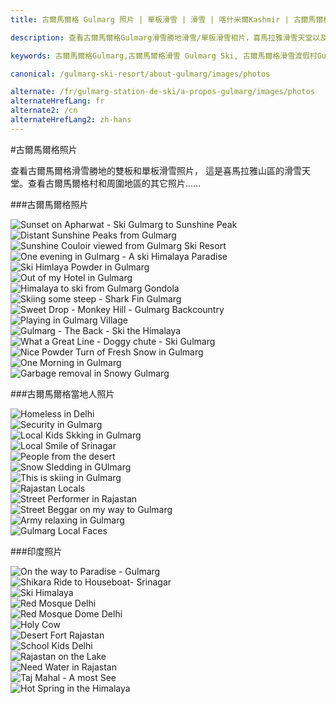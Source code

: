 ```yaml
---
title: 古爾馬爾格 Gulmarg 照片 | 單板滑雪 | 滑雪 | 喀什米爾Kashmir | 古爾馬爾格Gulmarg | 印度 India | Skigulmarg.com

description: 查看古爾馬爾格Gulmarg滑雪勝地滑雪/單板滑雪相片，喜馬拉雅滑雪天堂以及古爾馬爾格Gulmarg村莊及周邊地區的照片。

keywords: 古爾馬爾格Gulmarg,古爾馬爾格滑雪 Gulmarg Ski, 古爾馬爾格滑雪渡假村Gulmarg Ski Resort, 喀什米爾滑雪Skiing in the Himalayas, 印度滑雪Skiing in India, 喜馬拉雅Himalaya, 喀什米爾Kashmir, Skigulmarg.com

canonical: /gulmarg-ski-resort/about-gulmarg/images/photos

alternate: /fr/gulmarg-station-de-ski/a-propos-gulmarg/images/photos
alternateHrefLang: fr
alternate2: /cn
alternateHrefLang2: zh-hans
---
```


#古爾馬爾格照片

查看古爾馬爾格滑雪勝地的雙板和單板滑雪照片， 這是喜馬拉雅山區的滑雪天堂。查看古爾馬爾格村和周圍地區的其它照片……

###古爾馬爾格照片

<div data-lightbox="gallery" class="row m-l-0 m-r-0 m-b-40">
    <div class="col-xs-4 col-sm-3 p-0">
        <div class="grid-item">
            <div class="grid-item-wrap">
                <div class="grid-image">
                    <img src="http://www.hivermonde.com/_images/pics_image_page/gulmarg/ski_gulmarg_01_small.jpg" alt="Sunset on Apharwat - Ski Gulmarg to Sunshine Peak">
                </div>
                <div class="grid-description">
                    <a data-lightbox="gallery-item" href="http://www.hivermonde.com/_images/pics_image_page/gulmarg/ski_gulmarg_01.JPG" title="Sunset on Apharwat - Ski Gulmarg to Sunshine Peak"></a>
                </div>
            </div>
        </div>
    </div>
    <div class="col-xs-4 col-sm-3 p-0">
        <div class="grid-item">
            <div class="grid-item-wrap">
                <div class="grid-image">
                    <img src="http://www.hivermonde.com/_images/pics_image_page/gulmarg/ski_gulmarg_02_small.jpg" alt="Distant Sunshine Peaks from Gulmarg">
                </div>
                <div class="grid-description">
                    <a data-lightbox="gallery-item" href="http://www.hivermonde.com/_images/pics_image_page/gulmarg/ski_gulmarg_02.JPG" title="Distant Sunshine Peaks from Gulmarg"></a>
                </div>
            </div>
        </div>
    </div>
    <div class="col-xs-4 col-sm-3 p-0">
        <div class="grid-item">
            <div class="grid-item-wrap">
                <div class="grid-image">
                    <img src="http://www.hivermonde.com/_images/pics_image_page/gulmarg/ski_gulmarg_03_small.jpg" alt="Sunshine Couloir viewed from Gulmarg Ski Resort">
                </div>
                <div class="grid-description">
                    <a data-lightbox="gallery-item" href="http://www.hivermonde.com/_images/pics_image_page/gulmarg/ski_gulmarg_03.JPG" title="Sunshine Couloir viewed from Gulmarg Ski Resort"></a>
                </div>
            </div>
        </div>
    </div>
    <div class="col-xs-4 col-sm-3 p-0">
        <div class="grid-item">
            <div class="grid-item-wrap">
                <div class="grid-image">
                    <img src="http://www.hivermonde.com/_images/pics_image_page/gulmarg/ski_gulmarg_04_small.jpg" alt="One evening in Gulmarg - A ski Himalaya Paradise">
                </div>
                <div class="grid-description">
                    <a data-lightbox="gallery-item" href="http://www.hivermonde.com/_images/pics_image_page/gulmarg/ski_gulmarg_04.JPG" title="One evening in Gulmarg - A ski Himalaya Paradise"></a>
                </div>
            </div>
        </div>
    </div>
    <div class="col-xs-4 col-sm-3 p-0">
        <div class="grid-item">
            <div class="grid-item-wrap">
                <div class="grid-image">
                    <img src="http://www.hivermonde.com/_images/pics_image_page/gulmarg/ski_gulmarg_05_small.jpg" alt="Ski Himlaya Powder in Gulmarg">
                </div>
                <div class="grid-description">
                    <a data-lightbox="gallery-item" href="http://www.hivermonde.com/_images/pics_image_page/gulmarg/ski_gulmarg_05.JPG" title="Ski Himlaya Powder in Gulmarg"></a>
                </div>
            </div>
        </div>
    </div>
    <div class="col-xs-4 col-sm-3 p-0">
        <div class="grid-item">
            <div class="grid-item-wrap">
                <div class="grid-image">
                    <img src="http://www.hivermonde.com/_images/pics_image_page/gulmarg/ski_gulmarg_06_small.jpg" alt="Out of my Hotel in Gulmarg">
                </div>
                <div class="grid-description">
                    <a data-lightbox="gallery-item" href="http://www.hivermonde.com/_images/pics_image_page/gulmarg/ski_gulmarg_06.JPG" title="Out of my Hotel in Gulmarg"></a>
                </div>
            </div>
        </div>
    </div>
    <div class="col-xs-4 col-sm-3 p-0">
        <div class="grid-item">
            <div class="grid-item-wrap">
                <div class="grid-image">
                    <img src="http://www.hivermonde.com/_images/pics_image_page/gulmarg/ski_gulmarg_07_small.jpg" alt="Himalaya to ski from Gulmarg Gondola">
                </div>
                <div class="grid-description">
                    <a data-lightbox="gallery-item" href="http://www.hivermonde.com/_images/pics_image_page/gulmarg/ski_gulmarg_07.JPG" title="Himalaya to ski from Gulmarg Gondola"></a>
                </div>
            </div>
        </div>
    </div>
    <div class="col-xs-4 col-sm-3 p-0">
        <div class="grid-item">
            <div class="grid-item-wrap">
                <div class="grid-image">
                    <img src="http://www.hivermonde.com/_images/pics_image_page/gulmarg/ski_gulmarg_12_small.jpg" alt="Skiing some steep - Shark Fin Gulmarg">
                </div>
                <div class="grid-description">
                    <a data-lightbox="gallery-item" href="http://www.hivermonde.com/_images/pics_image_page/gulmarg/ski_gulmarg_12.JPG" title="Skiing some steep - Shark Fin Gulmarg"></a>
                </div>
            </div>
        </div>
    </div>
    <div class="col-xs-4 col-sm-3 p-0">
        <div class="grid-item">
            <div class="grid-item-wrap">
                <div class="grid-image">
                    <img src="http://www.hivermonde.com/_images/pics_image_page/gulmarg/ski_gulmarg_16_small.jpg" alt="Sweet Drop - Monkey Hill - Gulmarg Backcountry">
                </div>
                <div class="grid-description">
                    <a data-lightbox="gallery-item" href="http://www.hivermonde.com/_images/pics_image_page/gulmarg/ski_gulmarg_16.JPG" title="Sweet Drop - Monkey Hill - Gulmarg Backcountry"></a>
                </div>
            </div>
        </div>
    </div>
    <div class="col-xs-4 col-sm-3 p-0">
        <div class="grid-item">
            <div class="grid-item-wrap">
                <div class="grid-image">
                    <img src="http://www.hivermonde.com/_images/pics_image_page/gulmarg/ski_gulmarg_17_small.jpg" alt="Playing in Gulmarg Village">
                </div>
                <div class="grid-description">
                    <a data-lightbox="gallery-item" href="http://www.hivermonde.com/_images/pics_image_page/gulmarg/ski_gulmarg_17.JPG"  title="Playing in Gulmarg Village"></a>
                </div>
            </div>
        </div>
    </div>
    <div class="col-xs-4 col-sm-3 p-0">
        <div class="grid-item">
            <div class="grid-item-wrap">
                <div class="grid-image">
                    <img src="http://www.hivermonde.com/_images/pics_image_page/gulmarg/ski_gulmarg_23_small.jpg" alt="Gulmarg - The Back - Ski the Himalaya">
                </div>
                <div class="grid-description">
                    <a data-lightbox="gallery-item" href="http://www.hivermonde.com/_images/pics_image_page/gulmarg/ski_gulmarg_23.JPG" title="Gulmarg - The Back - Ski the Himalaya"></a>
                </div>
            </div>
        </div>
    </div>
    <div class="col-xs-4 col-sm-3 p-0">
        <div class="grid-item">
            <div class="grid-item-wrap">
                <div class="grid-image">
                    <img src="http://www.hivermonde.com/_images/pics_image_page/gulmarg/ski_gulmarg_24_small.jpg" alt="What a Great Line - Doggy chute - Ski Gulmarg">
                </div>
                <div class="grid-description">
                    <a data-lightbox="gallery-item" href="http://www.hivermonde.com/_images/pics_image_page/gulmarg/ski_gulmarg_24.JPG" title="What a Great Line - Doggy chute - Ski Gulmarg"></a>
                </div>
            </div>
        </div>
    </div>
    <div class="col-xs-4 col-sm-3 p-0">
        <div class="grid-item">
            <div class="grid-item-wrap">
                <div class="grid-image">
                    <img src="http://www.hivermonde.com/_images/pics_image_page/gulmarg/ski_gulmarg_35_small.jpg" alt="Nice Powder Turn of Fresh Snow in Gulmarg">
                </div>
                <div class="grid-description">
                    <a data-lightbox="gallery-item" href="http://www.hivermonde.com/_images/pics_image_page/gulmarg/ski_gulmarg_35.JPG" title="Nice Powder Turn of Fresh Snow in Gulmarg"></a>
                </div>
            </div>
        </div>
    </div>
    <div class="col-xs-4 col-sm-3 p-0">
        <div class="grid-item">
            <div class="grid-item-wrap">
                <div class="grid-image">
                    <img src="http://www.hivermonde.com/_images/pics_image_page/gulmarg/ski_gulmarg_36_small.jpg" alt="One Morning in Gulmarg">
                </div>
                <div class="grid-description">
                    <a data-lightbox="gallery-item" href="http://www.hivermonde.com/_images/pics_image_page/gulmarg/ski_gulmarg_36.JPG" title="One Morning in Gulmarg"></a>
                </div>
            </div>
        </div>
    </div>
    <div class="col-xs-4 col-sm-3 p-0">
        <div class="grid-item">
            <div class="grid-item-wrap">
                <div class="grid-image">
                    <img src="http://www.hivermonde.com/_images/pics_image_page/gulmarg/ski_gulmarg_39_small.jpg" alt="Garbage removal in Snowy Gulmarg">
                </div>
                <div class="grid-description">
                    <a data-lightbox="gallery-item" href="http://www.hivermonde.com/_images/pics_image_page/gulmarg/ski_gulmarg_39.JPG" title="Garbage removal in Snowy Gulmarg"></a>
                </div>
            </div>
        </div>
    </div>
</div>

###古爾馬爾格當地人照片

<div data-lightbox="gallery" class="row m-l-0 m-r-0 m-b-40">
    <div class="col-xs-4 col-sm-3 p-0">
        <div class="grid-item">
            <div class="grid-item-wrap">
                <div class="grid-image">
                    <img src="http://www.hivermonde.com/_images/pics_image_page/gens/ski_gulmarg_08_small.jpg" alt="Homeless in Delhi">
                </div>
                <div class="grid-description">
                    <a data-lightbox="gallery-item" href="http://www.hivermonde.com/_images/pics_image_page/gens/ski_gulmarg_08.JPG" title="Homeless in Delhi"></a>
                </div>
            </div>
        </div>
    </div>
    <div class="col-xs-4 col-sm-3 p-0">
        <div class="grid-item">
            <div class="grid-item-wrap">
                <div class="grid-image">
                    <img src="http://www.hivermonde.com/_images/pics_image_page/gens/ski_gulmarg_10_small.jpg" alt="Security in Gulmarg">
                </div>
                <div class="grid-description">
                    <a data-lightbox="gallery-item" href="http://www.hivermonde.com/_images/pics_image_page/gens/ski_gulmarg_10.JPG" title="Security in Gulmarg"></a>
                </div>
            </div>
        </div>
    </div>
    <div class="col-xs-4 col-sm-3 p-0">
        <div class="grid-item">
            <div class="grid-item-wrap">
                <div class="grid-image">
                    <img src="http://www.hivermonde.com/_images/pics_image_page/gens/ski_gulmarg_11_small.jpg" alt="Local Kids Skking in Gulmarg">
                </div>
                <div class="grid-description">
                    <a data-lightbox="gallery-item" href="http://www.hivermonde.com/_images/pics_image_page/gens/ski_gulmarg_11.JPG" title="Local Kids Skking in Gulmarg"></a>
                </div>
            </div>
        </div>
    </div>
    <div class="col-xs-4 col-sm-3 p-0">
        <div class="grid-item">
            <div class="grid-item-wrap">
                <div class="grid-image">
                    <img src="http://www.hivermonde.com/_images/pics_image_page/gens/ski_gulmarg_14_small.jpg" alt="Local Smile of Srinagar">
                </div>
                <div class="grid-description">
                    <a data-lightbox="gallery-item" href="http://www.hivermonde.com/_images/pics_image_page/gens/ski_gulmarg_14.JPG" title="Local Smile of Srinagar"></a>
                </div>
            </div>
        </div>
    </div>
    <div class="col-xs-4 col-sm-3 p-0">
        <div class="grid-item">
            <div class="grid-item-wrap">
                <div class="grid-image">
                    <img src="http://www.hivermonde.com/_images/pics_image_page/gens/ski_gulmarg_22_small.jpg" alt="People from the desert">
                </div>
                <div class="grid-description">
                    <a data-lightbox="gallery-item" href="http://www.hivermonde.com/_images/pics_image_page/gens/ski_gulmarg_22.JPG" title="People from the desert"></a>
                </div>
            </div>
        </div>
    </div>
    <div class="col-xs-4 col-sm-3 p-0">
        <div class="grid-item">
            <div class="grid-item-wrap">
                <div class="grid-image">
                    <img src="http://www.hivermonde.com/_images/pics_image_page/gens/ski_gulmarg_25_small.jpg" alt="Snow Sledding in GUlmarg">
                </div>
                <div class="grid-description">
                    <a data-lightbox="gallery-item" href="http://www.hivermonde.com/_images/pics_image_page/gens/ski_gulmarg_25.JPG" title="Snow Sledding in GUlmarg"></a>
                </div>
            </div>
        </div>
    </div>
    <div class="col-xs-4 col-sm-3 p-0">
        <div class="grid-item">
            <div class="grid-item-wrap">
                <div class="grid-image">
                    <img src="http://www.hivermonde.com/_images/pics_image_page/gens/ski_gulmarg_26_small.jpg" alt="This is skiing in Gulmarg">
                </div>
                <div class="grid-description">
                    <a data-lightbox="gallery-item" href="http://www.hivermonde.com/_images/pics_image_page/gens/ski_gulmarg_26.JPG" title="This is skiing in Gulmarg"></a>
                </div>
            </div>
        </div>
    </div>
    <div class="col-xs-4 col-sm-3 p-0">
        <div class="grid-item">
            <div class="grid-item-wrap">
                <div class="grid-image">
                    <img src="http://www.hivermonde.com/_images/pics_image_page/gens/ski_gulmarg_28_small.jpg" alt="Rajastan Locals">
                </div>
                <div class="grid-description">
                    <a data-lightbox="gallery-item" href="http://www.hivermonde.com/_images/pics_image_page/gens/ski_gulmarg_28.JPG" title="Rajastan Locals"></a>
                </div>
            </div>
        </div>
    </div>
    <div class="col-xs-4 col-sm-3 p-0">
        <div class="grid-item">
            <div class="grid-item-wrap">
                <div class="grid-image">
                    <img src="http://www.hivermonde.com/_images/pics_image_page/gens/ski_gulmarg_29_small.jpg" alt="Street Performer in Rajastan">
                </div>
                <div class="grid-description">
                    <a data-lightbox="gallery-item" href="http://www.hivermonde.com/_images/pics_image_page/gens/ski_gulmarg_29.JPG" title="Street Performer in Rajastan"></a>
                </div>
            </div>
        </div>
    </div>
    <div class="col-xs-4 col-sm-3 p-0">
        <div class="grid-item">
            <div class="grid-item-wrap">
                <div class="grid-image">
                    <img src="http://www.hivermonde.com/_images/pics_image_page/gens/ski_gulmarg_32_small.jpg" alt="Street Beggar on my way to Gulmarg ">
                </div>
                <div class="grid-description">
                    <a data-lightbox="gallery-item" href="http://www.hivermonde.com/_images/pics_image_page/gens/ski_gulmarg_32.JPG" title="Street Beggar on my way to Gulmarg"></a>
                </div>
            </div>
        </div>
    </div>
    <div class="col-xs-4 col-sm-3 p-0">
        <div class="grid-item">
            <div class="grid-item-wrap">
                <div class="grid-image">
                    <img src="http://www.hivermonde.com/_images/pics_image_page/gens/ski_gulmarg_37_small.jpg" alt="Army relaxing in Gulmarg">
                </div>
                <div class="grid-description">
                    <a data-lightbox="gallery-item" href="http://www.hivermonde.com/_images/pics_image_page/gens/ski_gulmarg_37.JPG" title="Army relaxing in Gulmarg"></a>
                </div>
            </div>
        </div>
    </div>
    <div class="col-xs-4 col-sm-3 p-0">
        <div class="grid-item">
            <div class="grid-item-wrap">
                <div class="grid-image">
                    <img src="http://www.hivermonde.com/_images/pics_image_page/gens/ski_gulmarg_38_small.jpg" alt="Gulmarg Local Faces">
                </div>
                <div class="grid-description">
                    <a data-lightbox="gallery-item" href="http://www.hivermonde.com/_images/pics_image_page/gens/ski_gulmarg_38.JPG" title="Gulmarg Local Faces"></a>
                </div>
            </div>
        </div>
    </div>
</div>

###印度照片

<div data-lightbox="gallery" class="row m-l-0 m-r-0 m-b-40">
    <div class="col-xs-4 col-sm-3 p-0">
        <div class="grid-item">
            <div class="grid-item-wrap">
                <div class="grid-image">
                    <img src="http://www.hivermonde.com/_images/pics_image_page/Inde/ski_gulmarg_09_small.jpg" alt="On the way to Paradise - Gulmarg">
                </div>
                <div class="grid-description">
                    <a data-lightbox="gallery-item" href="http://www.hivermonde.com/_images/pics_image_page/Inde/ski_gulmarg_09.jpg" title="On the way to Paradise - Gulmarg"></a>
                </div>
            </div>
        </div>
    </div>
    <div class="col-xs-4 col-sm-3 p-0">
        <div class="grid-item">
            <div class="grid-item-wrap">
                <div class="grid-image">
                    <img src="http://www.hivermonde.com/_images/pics_image_page/Inde/ski_gulmarg_13_small.jpg" alt="Shikara Ride to Houseboat- Srinagar">
                </div>
                <div class="grid-description">
                    <a data-lightbox="gallery-item" href="http://www.hivermonde.com/_images/pics_image_page/Inde/ski_gulmarg_13.jpg" title="Shikara Ride to Houseboat- Srinagar"></a>
                </div>
            </div>
        </div>
    </div>
    <div class="col-xs-4 col-sm-3 p-0">
        <div class="grid-item">
            <div class="grid-item-wrap">
                <div class="grid-image">
                    <img src="http://www.hivermonde.com/_images/pics_image_page/Inde/ski_gulmarg_15_small.jpg" alt="Ski Himalaya">
                </div>
                <div class="grid-description">
                    <a data-lightbox="gallery-item" href="http://www.hivermonde.com/_images/pics_image_page/Inde/ski_gulmarg_15.jpg" title="Ski Himalaya"></a>
                </div>
            </div>
        </div>
    </div>
    <div class="col-xs-4 col-sm-3 p-0">
        <div class="grid-item">
            <div class="grid-item-wrap">
                <div class="grid-image">
                    <img src="http://www.hivermonde.com/_images/pics_image_page/Inde/ski_gulmarg_18_small.jpg" alt="Red Mosque Delhi">
                </div>
                <div class="grid-description">
                    <a data-lightbox="gallery-item" href="http://www.hivermonde.com/_images/pics_image_page/Inde/ski_gulmarg_18.jpg" title="Red Mosque Delhi"></a>
                </div>
            </div>
        </div>
    </div>
    <div class="col-xs-4 col-sm-3 p-0">
        <div class="grid-item">
            <div class="grid-item-wrap">
                <div class="grid-image">
                    <img src="http://www.hivermonde.com/_images/pics_image_page/Inde/ski_gulmarg_19_small.jpg" alt="Red Mosque Dome Delhi">
                </div>
                <div class="grid-description">
                    <a data-lightbox="gallery-item" href="http://www.hivermonde.com/_images/pics_image_page/Inde/ski_gulmarg_19.jpg" title="Red Mosque Dome Delhi"></a>
                </div>
            </div>
        </div>
    </div>
    <div class="col-xs-4 col-sm-3 p-0">
        <div class="grid-item">
            <div class="grid-item-wrap">
                <div class="grid-image">
                    <img src="http://www.hivermonde.com/_images/pics_image_page/Inde/ski_gulmarg_20_small.jpg" alt="Holy Cow">
                </div>
                <div class="grid-description">
                    <a data-lightbox="gallery-item" href="http://www.hivermonde.com/_images/pics_image_page/Inde/ski_gulmarg_20.jpg" title="Holy Cow"></a>
                </div>
            </div>
        </div>
    </div>
    <div class="col-xs-4 col-sm-3 p-0">
        <div class="grid-item">
            <div class="grid-item-wrap">
                <div class="grid-image">
                    <img src="http://www.hivermonde.com/_images/pics_image_page/Inde/ski_gulmarg_21_small.jpg" alt="Desert Fort Rajastan">
                </div>
                <div class="grid-description">
                    <a data-lightbox="gallery-item" href="http://www.hivermonde.com/_images/pics_image_page/Inde/ski_gulmarg_21.jpg" title="Desert Fort Rajastan"></a>
                </div>
            </div>
        </div>
    </div>
    <div class="col-xs-4 col-sm-3 p-0">
        <div class="grid-item">
            <div class="grid-item-wrap">
                <div class="grid-image">
                    <img src="http://www.hivermonde.com/_images/pics_image_page/Inde/ski_gulmarg_27_small.jpg" alt="School Kids Delhi">
                </div>
                <div class="grid-description">
                    <a data-lightbox="gallery-item" href="http://www.hivermonde.com/_images/pics_image_page/Inde/ski_gulmarg_27.jpg" title="School Kids Delhi"></a>
                </div>
            </div>
        </div>
    </div>
    <div class="col-xs-4 col-sm-3 p-0">
        <div class="grid-item">
            <div class="grid-item-wrap">
                <div class="grid-image">
                    <img src="http://www.hivermonde.com/_images/pics_image_page/Inde/ski_gulmarg_30_small.jpg" alt="Rajastan on the Lake">
                </div>
                <div class="grid-description">
                    <a data-lightbox="gallery-item" href="http://www.hivermonde.com/_images/pics_image_page/Inde/ski_gulmarg_30.jpg" title="Rajastan on the Lake"></a>
                </div>
            </div>
        </div>
    </div>
    <div class="col-xs-4 col-sm-3 p-0">
        <div class="grid-item">
            <div class="grid-item-wrap">
                <div class="grid-image">
                    <img src="http://www.hivermonde.com/_images/pics_image_page/Inde/ski_gulmarg_31_small.jpg" alt="Need Water in Rajastan">
                </div>
                <div class="grid-description">
                    <a data-lightbox="gallery-item" href="http://www.hivermonde.com/_images/pics_image_page/Inde/ski_gulmarg_31.jpg" title="Need Water in Rajastan"></a>
                </div>
            </div>
        </div>
    </div>
    <div class="col-xs-4 col-sm-3 p-0">
        <div class="grid-item">
            <div class="grid-item-wrap">
                <div class="grid-image">
                    <img src="http://www.hivermonde.com/_images/pics_image_page/Inde/ski_gulmarg_33_small.jpg" alt="Taj Mahal - A most See">
                </div>
                <div class="grid-description">
                    <a data-lightbox="gallery-item" href="http://www.hivermonde.com/_images/pics_image_page/Inde/ski_gulmarg_33.JPG" title="Taj Mahal - A most See"></a>
                </div>
            </div>
        </div>
    </div>
    <div class="col-xs-4 col-sm-3 p-0">
        <div class="grid-item">
            <div class="grid-item-wrap">
                <div class="grid-image">
                    <img src="http://www.hivermonde.com/_images/pics_image_page/Inde/ski_gulmarg_34_small.jpg" alt="Hot Spring in the Himalaya">
                </div>
                <div class="grid-description">
                    <a data-lightbox="gallery-item" href="http://www.hivermonde.com/_images/pics_image_page/Inde/ski_gulmarg_34.JPG" title="Hot Spring in the Himalaya"></a>
                </div>
            </div>
        </div>
    </div>
</div>
